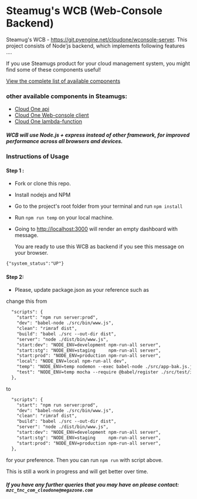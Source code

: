 # Steamug's WCB (Web-Console Backend) 

Steamug's WCB - https://git.pyengine.net/cloudone/wconsole-server. 
This project consists of Node'js backend, which implements following features .... 


If you use Steamugs product for your cloud management system, you might find some of these components useful!

[View the complete list of available components](https://git.pyengine.net/)


### other available components in Steamugs: 


- [Cloud One api](https://git.pyengine.net/cloudone/api)
- [Cloud One Web-console client](https://git.pyengine.net/cloudone/wconsole-client)
- [Cloud One lambda-function](https://git.pyengine.net/cloudone/lambda_fuctions)

##### WCB will use Node.js + express instead of other framework, for improved performance across all browsers and devices.

### Instructions of Usage 
#### Step 1 : 

- Fork or clone this repo. 
- Install nodejs and NPM
- Go to the project's root folder from your terminal and run `npm install`
- Run `npm run temp` on your local machine.
- Going to [http://localhost:3000](http://localhost:3000/api/check) will render an empty dashboard with message.
  
  You are ready to use this WCB as backend if you see this message on your browser.
 

```html
{"system_status":"UP"}
```
 

#### Step 2:

- Please, update package.json as your reference such as  

change this from 

```html
  "scripts": {
    "start": "npm run server:prod",
    "dev": "babel-node ./src/bin/www.js",
    "clean": "rimraf dist",
    "build": "babel ./src --out-dir dist",
    "server": "node ./dist/bin/www.js",
    "start:dev": "NODE_ENV=development npm-run-all server",
    "start:stg": "NODE_ENV=staging     npm-run-all server",
    "start:prod": "NODE_ENV=production npm-run-all server",
    "local": "NODE_ENV=local npm-run-all dev",
    "temp": "NODE_ENV=temp nodemon --exec babel-node ./src/app-bak.js.js",
    "test": "NODE_ENV=temp mocha --require @babel/register ./src/test/index.js"
  },
```

to 

```html
  "scripts": {
    "start": "npm run server:prod",
    "dev": "babel-node ./src/bin/www.js",
    "clean": "rimraf dist",
    "build": "babel ./src --out-dir dist",
    "server": "node ./dist/bin/www.js",
    "start:dev": "NODE_ENV=development npm-run-all server",
    "start:stg": "NODE_ENV=staging     npm-run-all server",
    "start:prod": "NODE_ENV=production npm-run-all server",
  },
```
for your preference. 
Then you can run `npm run` with script above. 

This is still a work in progress and will get better over time. 

##### If you have any further queries that you may have on please contact: `mzc_tnc_com_cloudone@megazone.com`
